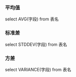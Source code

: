 
### 平均值

select AVG(字段) from 表名

### 标准差

select STDDEV(字段) from 表名

### 方差

select VARIANCE(字段) from 表名

